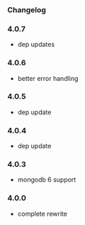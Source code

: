 ### Changelog

### 4.0.7

- dep updates

### 4.0.6

- better error handling

### 4.0.5

- dep update

### 4.0.4

- dep update

### 4.0.3

- mongodb 6 support

### 4.0.0

- complete rewrite
